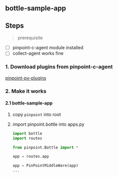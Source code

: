 ## bottle-sample-app
## Steps

> prerequisite 

- [ ] pinpoint-c-agent module installed
- [ ] collect-agent works fine

### 1. Download plugins from pinpoint-c-agent

[pinpoint-py-plugins](https://github.com/pinpoint-apm/pinpoint-c-agent/releases/download/v0.4.0/pinpoint-py-v0.4.0.zip)

### 2. Make it works

#### 2.1 bottle-sample-app

1. copy `pinpoint` into root
2. import pinpoint.bottle into apps.py
   
    ``` py
    import bottle
    import routes

    from pinpoint.Bottle import *

    app = routes.app

    app = PinPointMiddleWare(app)
    ...
    ```

